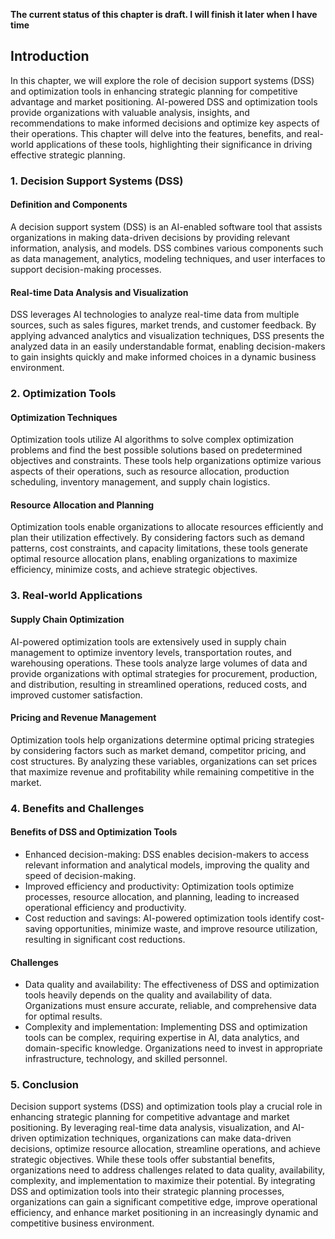 **The current status of this chapter is draft. I will finish it later when I have time**

Introduction
------------

In this chapter, we will explore the role of decision support systems (DSS) and optimization tools in enhancing strategic planning for competitive advantage and market positioning. AI-powered DSS and optimization tools provide organizations with valuable analysis, insights, and recommendations to make informed decisions and optimize key aspects of their operations. This chapter will delve into the features, benefits, and real-world applications of these tools, highlighting their significance in driving effective strategic planning.

### 1. Decision Support Systems (DSS)

#### Definition and Components

A decision support system (DSS) is an AI-enabled software tool that assists organizations in making data-driven decisions by providing relevant information, analysis, and models. DSS combines various components such as data management, analytics, modeling techniques, and user interfaces to support decision-making processes.

#### Real-time Data Analysis and Visualization

DSS leverages AI technologies to analyze real-time data from multiple sources, such as sales figures, market trends, and customer feedback. By applying advanced analytics and visualization techniques, DSS presents the analyzed data in an easily understandable format, enabling decision-makers to gain insights quickly and make informed choices in a dynamic business environment.

### 2. Optimization Tools

#### Optimization Techniques

Optimization tools utilize AI algorithms to solve complex optimization problems and find the best possible solutions based on predetermined objectives and constraints. These tools help organizations optimize various aspects of their operations, such as resource allocation, production scheduling, inventory management, and supply chain logistics.

#### Resource Allocation and Planning

Optimization tools enable organizations to allocate resources efficiently and plan their utilization effectively. By considering factors such as demand patterns, cost constraints, and capacity limitations, these tools generate optimal resource allocation plans, enabling organizations to maximize efficiency, minimize costs, and achieve strategic objectives.

### 3. Real-world Applications

#### Supply Chain Optimization

AI-powered optimization tools are extensively used in supply chain management to optimize inventory levels, transportation routes, and warehousing operations. These tools analyze large volumes of data and provide organizations with optimal strategies for procurement, production, and distribution, resulting in streamlined operations, reduced costs, and improved customer satisfaction.

#### Pricing and Revenue Management

Optimization tools help organizations determine optimal pricing strategies by considering factors such as market demand, competitor pricing, and cost structures. By analyzing these variables, organizations can set prices that maximize revenue and profitability while remaining competitive in the market.

### 4. Benefits and Challenges

#### Benefits of DSS and Optimization Tools

* Enhanced decision-making: DSS enables decision-makers to access relevant information and analytical models, improving the quality and speed of decision-making.
* Improved efficiency and productivity: Optimization tools optimize processes, resource allocation, and planning, leading to increased operational efficiency and productivity.
* Cost reduction and savings: AI-powered optimization tools identify cost-saving opportunities, minimize waste, and improve resource utilization, resulting in significant cost reductions.

#### Challenges

* Data quality and availability: The effectiveness of DSS and optimization tools heavily depends on the quality and availability of data. Organizations must ensure accurate, reliable, and comprehensive data for optimal results.
* Complexity and implementation: Implementing DSS and optimization tools can be complex, requiring expertise in AI, data analytics, and domain-specific knowledge. Organizations need to invest in appropriate infrastructure, technology, and skilled personnel.

### 5. Conclusion

Decision support systems (DSS) and optimization tools play a crucial role in enhancing strategic planning for competitive advantage and market positioning. By leveraging real-time data analysis, visualization, and AI-driven optimization techniques, organizations can make data-driven decisions, optimize resource allocation, streamline operations, and achieve strategic objectives. While these tools offer substantial benefits, organizations need to address challenges related to data quality, availability, complexity, and implementation to maximize their potential. By integrating DSS and optimization tools into their strategic planning processes, organizations can gain a significant competitive edge, improve operational efficiency, and enhance market positioning in an increasingly dynamic and competitive business environment.
